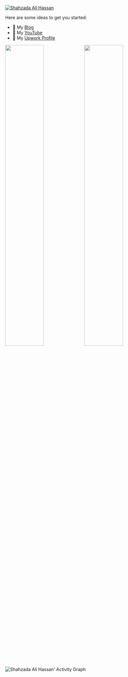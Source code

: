 
[![Shahzada Ali Hassan](https://shahzadaalihassan.com/static/images/social-sharing.png)](https://shahzadaalihassan.com/)


Here are some ideas to get you started:
- 🔭 My [Blog](https://shahzadaalihassan.com)
- 🌱 My [YouTube](https://www.youtube.com/channel/UC8tapbraiwvk5nnQW0Eqh9g)
- 👯 My [Upwork Profile](https://www.upwork.com/freelancers/~015b35831b56606433)


<p align="left">
  <img width="49.5%" src="https://github-readme-stats.vercel.app/api?username=HassanAMZ&show_icons=true&theme=gruvbox&hide_border=true" />
    <img width="49.5%" src="https://github-readme-streak-stats.herokuapp.com/?user=HassanAMZ&theme=gruvbox&hide_border=true" />
</p>
<br>

![Shahzada Ali Hassan' Activity Graph](https://activity-graph.herokuapp.com/graph?username=HassanAMZ&custom_title=HassanAMZ&theme=gruvbox&bg_color=282828&hide_border=true&line=d1a01f&point=c58545)
